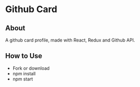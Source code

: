 # Github Card
## About
A github card profile, made with React, Redux and Github API.

## How to Use
- Fork or download
- npm install
- npm start
